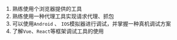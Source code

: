 
1. 熟练使用个浏览器提供的工具
2. 熟练使用一种代理工具实现请求代理、抓包
3. 可以使用`Android` 、 `IOS`模拟器进行调试，并掌握一种真机调试方案
4. 了解`Vue`、`React`等框架调试工具的使用